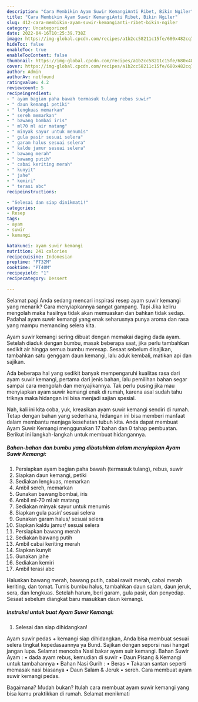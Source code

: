```yaml
---
description: "Cara Membikin Ayam Suwir KemangiAnti Ribet, Bikin Ngiler"
title: "Cara Membikin Ayam Suwir KemangiAnti Ribet, Bikin Ngiler"
slug: 412-cara-membikin-ayam-suwir-kemangianti-ribet-bikin-ngiler
category: Uncategorized
date: 2022-04-16T10:25:39.738Z
image: https://img-global.cpcdn.com/recipes/a1b2cc58211c15fe/680x482cq70/ayam-suwir-kemangi-foto-resep-utama.jpg
hideToc: false
enableToc: true
enableTocContent: false
thumbnail: https://img-global.cpcdn.com/recipes/a1b2cc58211c15fe/680x482cq70/ayam-suwir-kemangi-foto-resep-utama.jpg
cover: https://img-global.cpcdn.com/recipes/a1b2cc58211c15fe/680x482cq70/ayam-suwir-kemangi-foto-resep-utama.jpg
author: Admin
authorAv: notfound
ratingvalue: 4.2
reviewcount: 5
recipeingredient:
- " ayam bagian paha bawah termasuk tulang rebus suwir"
- " daun kemangi petiki"
- " lengkuas memarkan"
- " sereh memarkan"
- " bawang bombai iris"
- " ml70 ml air matang"
- " minyak sayur untuk menumis"
- " gula pasir sesuai selera"
- " garam halus sesuai selera"
- " kaldu jamur sesuai selera"
- " bawang merah"
- " bawang putih"
- " cabai keriting merah"
- " kunyit"
- " jahe"
- " kemiri"
- " terasi abc"
recipeinstructions:

- "Selesai dan siap dinikmati!"
categories:
- Resep
tags:
- ayam
- suwir
- kemangi

katakunci: ayam suwir kemangi 
nutrition: 241 calories
recipecuisine: Indonesian
preptime: "PT32M"
cooktime: "PT40M"
recipeyield: "1"
recipecategory: Dessert

---
```



Selamat pagi Anda sedang mencari inspirasi resep ayam suwir kemangi yang menarik? Cara menyiapkannya sangat gampang. Tapi Jika keliru mengolah maka hasilnya tidak akan memuaskan dan bahkan tidak sedap. Padahal ayam suwir kemangi yang enak seharusnya punya aroma dan rasa yang mampu memancing selera kita.


Ayam suwir kemangi sering dibuat dengan memakai daging dada ayam. Setelah diaduk dengan bumbu, masak beberapa saat, jika perlu tambahkan sedikit air hingga semua bumbu meresap. Sesaat sebelum disajikan, tambahkan satu genggam daun kemangi, lalu aduk kembali, matikan api dan sajikan.

Ada beberapa hal yang sedikit banyak mempengaruhi kualitas rasa dari ayam suwir kemangi, pertama dari jenis bahan, lalu pemilihan bahan segar sampai cara mengolah dan menyajikannya. Tak perlu pusing jika mau menyiapkan ayam suwir kemangi enak di rumah, karena asal sudah tahu triknya maka hidangan ini bisa menjadi sajian spesial.


Nah, kali ini kita coba, yuk, kreasikan ayam suwir kemangi sendiri di rumah. Tetap dengan bahan yang sederhana, hidangan ini bisa memberi manfaat dalam membantu menjaga kesehatan tubuh kita. Anda dapat membuat Ayam Suwir Kemangi menggunakan 17 bahan dan 0 tahap pembuatan. Berikut ini langkah-langkah untuk membuat hidangannya.

<!--inarticleads1-->

##### Bahan-bahan dan bumbu yang dibutuhkan dalam menyiapkan Ayam Suwir Kemangi:

1. Persiapkan  ayam bagian paha bawah (termasuk tulang), rebus, suwir
1. Siapkan  daun kemangi, petiki
1. Sediakan  lengkuas, memarkan
1. Ambil  sereh, memarkan
1. Gunakan  bawang bombai, iris
1. Ambil  ml-70 ml air matang
1. Sediakan  minyak sayur untuk menumis
1. Siapkan  gula pasir/ sesuai selera
1. Gunakan  garam halus/ sesuai selera
1. Siapkan  kaldu jamur/ sesuai selera
1. Persiapkan  bawang merah
1. Sediakan  bawang putih
1. Ambil  cabai keriting merah
1. Siapkan  kunyit
1. Gunakan  jahe
1. Sediakan  kemiri
1. Ambil  terasi abc


Haluskan bawang merah, bawang putih, cabai rawit merah, cabai merah keriting, dan tomat. Tumis bumbu halus, tambahkan daun salam, daun jeruk, sera, dan lengkuas. Setelah harum, beri garam, gula pasir, dan penyedap. Sesaat sebelum diangkat baru masukkan daun kemangi. 

<!--inarticleads2-->

##### Instruksi untuk buat Ayam Suwir Kemangi:


1. Selesai dan siap dihidangkan!

Ayam suwir pedas + kemangi siap dihidangkan, Anda bisa membuat sesuai selera tingkat kepedasaannya ya Bund. Sajikan dengan seporsi nasi hangat jangan lupa. Selamat mencoba Nasi bakar ayam suir kemangi. Bahan Suwir Ayam : • dada ayam rebus, kemudian di suwir • Daun Pisang &amp; Kemangi untuk tambahannya • Bahan Nasi Gurih : • Beras • Takaran santan seperti memasak nasi biasanya • Daun Salam &amp; Jeruk • sereh. Cara membuat ayam suwir kemangi pedas. 

Bagaimana? Mudah bukan? Itulah cara membuat ayam suwir kemangi yang bisa kamu praktikkan di rumah. Selamat menikmati
